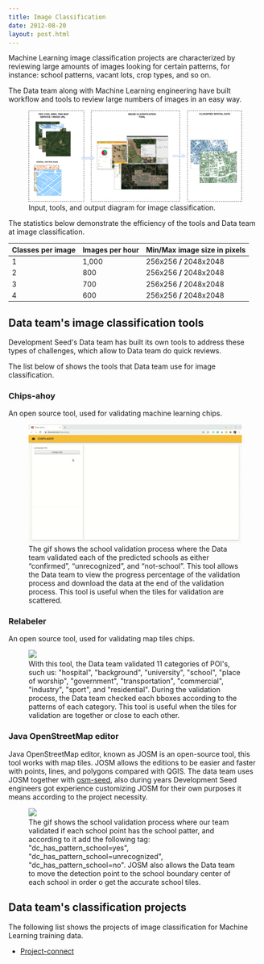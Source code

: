```yaml
---
title: Image Classification
date: 2012-08-20
layout: post.html
---
```


Machine Learning image classification projects are characterized by reviewing large amounts of images looking for certain patterns, for instance: school patterns, vacant lots, crop types, and so on.

The Data team along with Machine Learning engineering have built workflow and tools to review large numbers of images in an easy way.

<figure class="align-center">
  <img src="/assets/images/flowchart_image_classification.png"/>
  <figcaption>Input, tools, and output diagram for image classification.</figcaption>
</figure>

The statistics below demonstrate the efficiency of the tools and Data team at image classification.

<table class="table">
  <thead>
    <tr>
      <th scope="col">Classes per image</th>
      <th scope="col">Images per hour</th>
      <th scope="col">Min/Max image size in pixels</th>
    </tr>
  </thead>
  <tbody>
    <tr>
      <td>1</td>
      <td>1,000</td>
      <td>256x256 <strong>/</strong> 2048x2048</td>
    </tr>
    <tr>
      <td>2</td>
      <td>800</td>
      <td>256x256 <strong>/</strong> 2048x2048</td>
    </tr>
    <tr>
      <td>3</td>
      <td>700</td>
      <td>256x256 <strong>/</strong> 2048x2048</td>
    </tr>
    <tr>
      <td>4</td>
      <td>600</td>
      <td>256x256 <strong>/</strong> 2048x2048</td>
    </tr>
  </tbody>
</table>

## Data team's image classification tools

Development Seed's Data team has built its own tools to address these types of challenges, which allow to Data team do quick reviews.

The list below of shows the tools that Data team use for image classification.

### Chips-ahoy

An open source tool, used for validating machine learning chips.

<figure class="align-center">
  <img src="/assets/images/image_classification_tool_chips_ahoy.gif"/>
  <figcaption>The gif shows the school validation process where the Data team validated each of the predicted schools as either “confirmed”, “unrecognized”, and “not-school”. This tool allows the Data team to view the progress percentage of the validation process and download the data at the end of the validation process. This tool is useful when the tiles for validation are scattered.</figcaption>
</figure>

### Relabeler

An open source tool, used for validating map tiles chips.

<figure class="align-center">
  <img src="/assets/images/image_classification_tool_relabeler.gif"/>
  <figcaption>With this tool, the Data team validated 11 categories of POI's, such us: "hospital", "background", "university", "school", "place of worship", "government", "transportation", "commercial", "industry", "sport", and "residential". During the validation process, the Data team checked each bboxes according to the patterns of each category. This tool is useful when the tiles for validation are together or close to each other.</figcaption>
</figure>


### Java OpenStreetMap editor

Java OpenStreetMap editor, known as JOSM is an open-source tool, this tool works with map tiles. JOSM allows the editions to be easier and faster with points, lines, and polygons compared with QGIS. The data team uses JOSM together with [osm-seed](https://github.com/developmentseed/osm-seed), also during years Development Seed engineers got experience customizing JOSM for their own purposes it means according to the project necessity.

<figure class="align-center">
  <img src="/assets/images/image_classification_tool_josm.gif"/>
  <figcaption>The gif shows the school validation process where our team validated if each school point has the school patter, and according to it add the following tag: "dc_has_pattern_school=yes", "dc_has_pattern_school=unrecognized", "dc_has_pattern_school=no". JOSM also allows the Data team to move the detection point to the school boundary center of each school in order o get the accurate school tiles.</figcaption>
</figure>

## Data team's classification projects

The following list shows the projects of image classification for Machine Learning training data.

- [Project-connect](/highlighted-projects/project-connect/)
